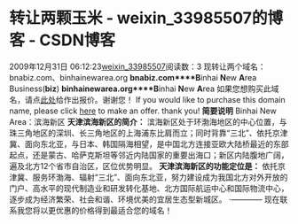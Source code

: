 # 转让两颗玉米 - weixin_33985507的博客 - CSDN博客
2009年12月31日 06:12:23[weixin_33985507](https://me.csdn.net/weixin_33985507)阅读数：3
现转让两个域名：
bnabiz.com、binhainewarea.org
**bnabiz.com****B**inhai **N**ew **A**rea Business(**biz**)
**binhainewarea.org****B**inhai **N**ew **A**rea
如果您想购买此域名，请点[此处](mailto:14304699@qq.com)给作出报价。谢谢您！
If you would like to purchase this domain name, please click [here](mailto:14304699@qq.com) to make an offer. thank you!
**简要说明**
Binhai New Area：滨海新区
**天津滨海新区的简介：**
滨海新区处于环渤海地区的中心位置，与珠三角地区的深圳、长三角地区的上海浦东比肩而立；同时背靠“三北”、依托京津冀、面向东北亚，与日本、韩国隔海相望，是中国北方连接亚欧大陆桥最近的东部起点，还是蒙古、哈萨克斯坦等邻近内陆国家的重要出海口；新区内陆腹地广阔，遍及北方12个省市自治区，区位优势明显。
**天津滨海新区的功能定位是：**
依托京津冀、服务环渤海、辐射“三北”、面向东北亚，努力建设成为我国北方对外开放的门户、高水平的现代制造业和研发转化基地、北方国际航运中心和国际物流中心，逐步成为经济繁荣、社会和谐、环境优美的宜居生态型新城区。
·———— 现在联系我您将以更优惠的价格得到最适合您的域名！
